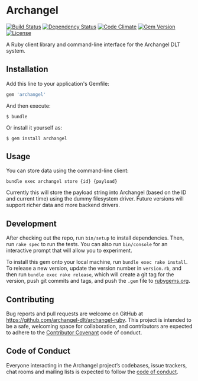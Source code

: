 # Archangel

[![Build Status](http://img.shields.io/travis/archangel-dlt/archangel-ruby.svg?style=flat-square)](https://travis-ci.org/archangel-dlt/archangel-ruby)
[![Dependency Status](http://img.shields.io/gemnasium/archangel-dlt/archangel-ruby.svg?style=flat-square)](https://gemnasium.com/archangel-dlt/archangel-ruby)
[![Code Climate](http://img.shields.io/codeclimate/github/archangel-dlt/archangel-ruby.svg?style=flat-square)](https://codeclimate.com/github/archangel-dlt/archangel-ruby)
[![Gem Version](http://img.shields.io/gem/v/archangel.svg?style=flat-square)](https://rubygems.org/gems/archangel)
[![License](http://img.shields.io/:license-mit-blue.svg?style=flat-square)](http://archangel-dlt.mit-license.org)

A Ruby client library and command-line interface for the Archangel DLT system.

## Installation

Add this line to your application's Gemfile:

```ruby
gem 'archangel'
```

And then execute:

    $ bundle

Or install it yourself as:

    $ gem install archangel

## Usage

You can store data using the command-line client:

```
bundle exec archangel store {id} {payload}
```

Currently this will store the payload string into Archangel (based on the ID and current time) using the dummy filesystem driver. Future versions will support richer data and more backend drivers.

## Development

After checking out the repo, run `bin/setup` to install dependencies. Then, run `rake spec` to run the tests. You can also run `bin/console` for an interactive prompt that will allow you to experiment.

To install this gem onto your local machine, run `bundle exec rake install`. To release a new version, update the version number in `version.rb`, and then run `bundle exec rake release`, which will create a git tag for the version, push git commits and tags, and push the `.gem` file to [rubygems.org](https://rubygems.org).

## Contributing

Bug reports and pull requests are welcome on GitHub at https://github.com/archangel-dlt/archangel-ruby. This project is intended to be a safe, welcoming space for collaboration, and contributors are expected to adhere to the [Contributor Covenant](http://contributor-covenant.org) code of conduct.

## Code of Conduct

Everyone interacting in the Archangel project’s codebases, issue trackers, chat rooms and mailing lists is expected to follow the [code of conduct](https://github.com/[USERNAME]/archangel/blob/master/CODE_OF_CONDUCT.md).
